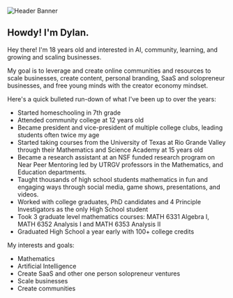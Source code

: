 ![Header Banner](https://user-images.githubusercontent.com/6586811/212342323-3ed4c52c-f1dc-4e5b-88ec-453402c503ee.png)

## Howdy! I'm Dylan.

Hey there! I'm 18 years old and interested in AI, community, learning, and growing and scaling businesses.

My goal is to leverage and create online communities and resources to scale businesses, create content, personal branding, SaaS and solopreneur businesses, and free young minds with the creator economy mindset.

Here's a quick bulleted run-down of what I've been up to over the years:
- Started homeschooling in 7th grade
- Attended community college at 12 years old
- Became president and vice-president of multiple college clubs, leading students often twice my age
- Started taking courses from the University of Texas at Rio Grande Valley through their Mathematics and Science Academy at 15 years old
- Became a research assistant at an NSF funded research program on Near Peer Mentoring led by UTRGV professors in the Mathematics, and Education departments.
- Taught thousands of high school students mathematics in fun and engaging ways through social media, game shows, presentations, and videos.
- Worked with college graduates, PhD candidates and 4 Principle Investigators as the only High School student
- Took 3 graduate level mathematics courses: MATH 6331 Algebra I, MATH 6352 Analysis I and MATH 6353 Analysis II
- Graduated High School a year early with 100+ college credits

My interests and goals:
- Mathematics
- Artificial Intelligence
- Create SaaS and other one person solopreneur ventures
- Scale businesses
- Create communities
